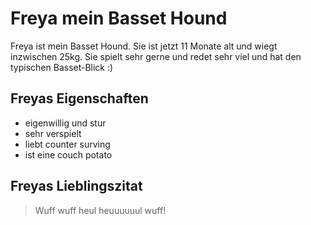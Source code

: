 # Freya mein Basset Hound

Freya ist mein Basset Hound. Sie ist jetzt 11 Monate alt und wiegt inzwischen 25kg. Sie spielt sehr gerne und redet sehr viel und hat den typischen Basset-Blick :)

## Freyas Eigenschaften

* eigenwillig und stur
* sehr verspielt
* liebt counter surving
* ist eine couch potato

## Freyas Lieblingszitat

> Wuff wuff heul heuuuuuul wuff!

